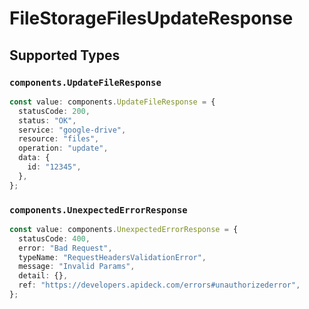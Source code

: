 # FileStorageFilesUpdateResponse


## Supported Types

### `components.UpdateFileResponse`

```typescript
const value: components.UpdateFileResponse = {
  statusCode: 200,
  status: "OK",
  service: "google-drive",
  resource: "files",
  operation: "update",
  data: {
    id: "12345",
  },
};
```

### `components.UnexpectedErrorResponse`

```typescript
const value: components.UnexpectedErrorResponse = {
  statusCode: 400,
  error: "Bad Request",
  typeName: "RequestHeadersValidationError",
  message: "Invalid Params",
  detail: {},
  ref: "https://developers.apideck.com/errors#unauthorizederror",
};
```

